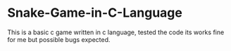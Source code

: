 # Snake-Game-in-C-Language
This is a basic c game written in c language, tested the code its works fine for me but possible bugs expected.
